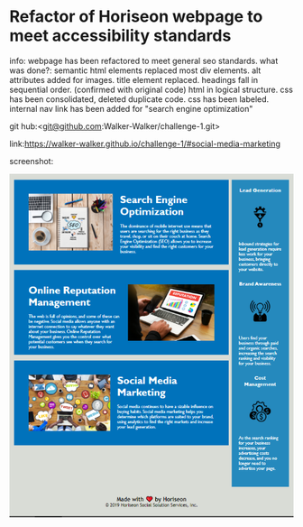 # Refactor of Horiseon webpage to meet accessibility standards
info: webpage has been refactored to meet general seo standards. 
what was done?: semantic html elements replaced most div elements.
                alt attributes added for images.
                title element replaced.
                headings fall in sequential order. (confirmed with original code)
                html in logical structure.
                css has been consolidated, deleted duplicate code. 
                css has been labeled. 
                internal nav link has been added for "search engine optimization"

git hub:<git@github.com:Walker-Walker/challenge-1.git>

link:<https://walker-walker.github.io/challenge-1/#social-media-marketing>


screenshot:

![webpage screenshot](./assets/images/screenshot.png)















